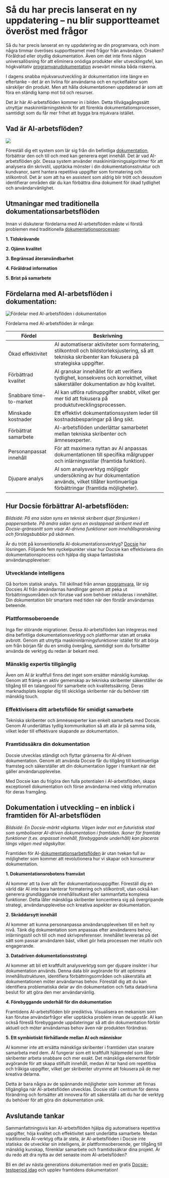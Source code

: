 # Så du har precis lanserat en ny uppdatering – nu blir supportteamet överöst med frågor

Så du har precis lanserat en ny uppdatering av din programvara, och inom några timmar överöses supportteamet med frågor från användare. Orsaken? Föråldrad eller otydlig dokumentation. Även om det inte finns någon universallösning för att eliminera onödiga produkter eller utvecklingsfel, kan högkvalitativ [programvarudokumentation](https://ijcsi.org/papers/IJCSI-10-5-1-223-228.pdf) avsevärt minska båda riskerna.

I dagens snabba mjukvaruutveckling är dokumentation inte längre en eftertanke – det är en livlina för användarna och en nyckelfaktor som särskiljer din produkt. Men att hålla dokumentationen uppdaterad är som att föra en ständig kamp mot tid och resurser.

Det är här AI-arbetsflöden kommer in i bilden. Detta tillvägagångssätt utnyttjar maskininlärningsteknik för att förenkla dokumentationsprocessen, samtidigt som du får mer frihet att bygga bra mjukvara istället.

## Vad är AI-arbetsflöden?

![](https://cdn.docsie.io/workspace_PfNzfGj3YfKKtTO4T/doc_QiqgSuNoJpspcExF3/file_a12BB8F4f2L67Tw8g/image1.png)

Föreställ dig ett system som lär sig från din befintliga [dokumentation](https://www.docsie.io/blog/articles/how-to-create-appealing-product-documentation/), förbättrar den och till och med kan generera eget innehåll. Det är vad AI-arbetsflöden gör. Dessa system använder maskininlärningsalgoritmer för att analysera din skrivstil, upptäcka mönster i din dokumentationsstruktur och kundvanor, samt hantera repetitiva uppgifter som formatering och stilkontroll. Det är som att ha en assistent som aldrig blir trött och dessutom identifierar områden där du kan förbättra dina dokument för ökad tydlighet och användarvänlighet.

## Utmaningar med traditionella dokumentationsarbetsflöden

Innan vi diskuterar fördelarna med AI-arbetsflöden måste vi förstå problemen med traditionella [dokumentationsprocesser](https://www.docsie.io/documentation/):

**1. Tidskrävande**

**2. Ojämn kvalitet**

**3. Begränsad återanvändbarhet**

**4. Föråldrad information**

**5. Brist på samarbete**

## Fördelarna med AI-arbetsflöden i dokumentation:

![Fördelar med AI-arbetsflöden i dokumentation](https://cdn.docsie.io/workspace_PfNzfGj3YfKKtTO4T/doc_QiqgSuNoJpspcExF3/file_5Qrn2UvJhvSJomHTG/image2.png)

Fördelarna med AI-arbetsflöden är många:

|Fördel|Beskrivning|
|-|-|
|Ökad effektivitet|AI automatiserar aktiviteter som formatering, stilkontroll och bildstorleksjustering, så att tekniska skribenter kan fokusera på strategiska uppgifter.|
|Förbättrad kvalitet|AI granskar innehållet för att verifiera tydlighet, konsekvens och korrekthet, vilket säkerställer dokumentation av hög kvalitet.|
|Snabbare time-to-market|AI kan utföra rutinuppgifter snabbt, vilket ger mer tid att fokusera på produktutvecklingsprocessen.|
|Minskade kostnader|Ett effektivt dokumentationssystem leder till kostnadsbesparingar på lång sikt.|
|Förbättrat samarbete|AI-arbetsflöden underlättar samarbetet mellan tekniska skribenter och ämnesexperter.|
|Personanpassat innehåll|För att maximera nyttan av AI anpassas dokumentationen till specifika målgrupper och inlärningsstilar (framtida funktion).|
|Djupare analys|AI som analysverktyg möjliggör undersökning av hur dokumentation används, vilket tillåter kontinuerliga förbättringar (framtida möjligheter).|

## Hur Docsie förbättrar AI-arbetsflöden:

*Bildsidé: På ena sidan syns en teknisk skribent djupt försjunken i pappersarbete. På andra sidan syns en avslappnad skribent med ett Docsie-gränssnitt som visar AI-drivna funktioner som innehållsgranskning och förslagsbubblor på skärmen.*

Är du trött på konventionella AI-dokumentationsverktyg? [Docsie](https://www.docsie.io/) har lösningen. Följande fem nyckelpunkter visar hur Docsie kan effektivisera din dokumentationsprocess och hjälpa dig skapa fantastiska användarupplevelser:

### Utvecklande intelligens

Gå bortom statisk analys. Till skillnad från annan [programvara](https://www.docsie.io/features/), lär sig Docsies AI från användarnas handlingar genom att peka ut förbättringsområden och förutse vad som behöver inkluderas i innehållet. Din dokumentation blir smartare med tiden när den förstår användarnas beteende.

### Plattformsoberoende

Inga fler störande migrationer. Dessa AI-arbetsflöden kan integreras med dina befintliga dokumentationsverktyg och plattformar utan att orsaka avbrott. Genom att utnyttja maskininlärningsfunktioner istället för att börja om från början får du en smidig övergång, samtidigt som du fortsätter använda de verktyg du redan är bekant med.

### Mänsklig expertis tillgänglig

Även om AI är kraftfull finns det inget som ersätter mänsklig kunskap. Genom att främja en aktiv gemenskap av tekniska skribenter säkerställer de tillgång till en talangpool för samarbete och kvalitetssäkring. Deras marknadsplats kopplar dig till skickliga skribenter när du behöver rätt mänsklig touch.

### Effektivisera ditt arbetsflöde för smidigt samarbete

Tekniska skribenter och ämnesexperter kan enkelt samarbeta med Docsie. Genom AI underlättas tydlig kommunikation så att alla är på samma sida, vilket leder till effektivare skapande av dokumentation.

### Framtidssäkra din dokumentation

Docsie utvecklas ständigt och flyttar gränserna för AI-driven dokumentation. Genom att använda Docsie får du tillgång till kontinuerliga framsteg och säkerställer att din dokumentation ligger i framkant när det gäller användarupplevelse.

Med Docsie kan du frigöra den fulla potentialen i AI-arbetsflöden, skapa exceptionell dokumentation och förse användarna med viktig information för deras framgång.

## Dokumentation i utveckling – en inblick i framtiden för AI-arbetsflöden

*Bildsidé: En Docsie-märkt vägkarta. Vägen leder mot en futuristisk stad som symboliserar AI-driven dokumentation i framtiden. Ikoner för framtida funktioner (t.ex. anpassat innehåll, förebyggande underhåll) kan placeras längs vägen med vägskyltar.*

Framtiden för AI-[dokumentationsarbetsflöden](https://site.docsie.io/api-documentation-tool) är utan tvekan full av möjligheter som kommer att revolutionera hur vi skapar och konsumerar dokumentation.

**1. Dokumentationsrobotens framväxt**

AI kommer att ta över allt fler dokumentationsuppgifter. Föreställ dig en värld där AI inte bara hanterar formatering och stilkontroll, utan också kan generera grundläggande innehållsutkast eller sammanfatta komplexa funktioner. Detta låter mänskliga skribenter koncentrera sig på övergripande strategi, användarupplevelse och kreativa aspekter av dokumentation.

**2. Skräddarsytt innehåll**

AI kommer att kunna personanpassa användarupplevelsen till en helt ny nivå. Tänk dig dokumentation som anpassas efter användarens behov, inlärningsstil och till och med skrivpreferenser. Innehållet levereras på det sätt som passar användaren bäst, vilket gör hela processen mer intuitiv och engagerande.

**3. Datadriven dokumentationsstrategi**

AI kommer att bli ett kraftfullt analysverktyg som ger djupare insikter i hur dokumentation används. Denna data blir avgörande för att optimera innehållsstrukturen, identifiera förbättringsområden och säkerställa att dokumentationen möter användarnas behov. Föreställ dig att du kan identifiera problematiska delar av din dokumentation och fatta datadrivna beslut för att göra den mer användarvänlig.

**4. Förebyggande underhåll för din dokumentation**

Framtidens AI-arbetsflöden blir prediktiva. Visualisera en mekanism som kan förutse användarfrågor eller upptäcka problem innan de uppstår. AI kan också föreslå förebyggande uppdateringar så att din dokumentation förblir aktuell och möter användarnas behov även när produkten förändras.

**5. Ett symbiotiskt förhållande mellan AI och människor**

AI kommer inte att ersätta mänskliga skribenter i framtiden utan snarare samarbeta med dem. AI fungerar som ett kraftfullt hjälpmedel som låter skribenter arbeta snabbare och mer exakt. Det mänskliga elementet förblir avgörande för att skapa stilfullt innehåll, medan AI tar hand om repetitiva och tråkiga uppgifter, vilket ger skribenter utrymme att fokusera på de mer kreativa delarna.

Detta är bara några av de spännande möjligheter som kommer att finnas tillgängliga när AI-arbetsflöden utvecklas. Docsie står i centrum för denna förändring och fortsätter att innovera för att säkerställa att du har de verktyg du behöver för att göra din dokumentation unik.

## Avslutande tankar

Sammanfattningsvis kan AI-arbetsflöden hjälpa dig automatisera repetitiva uppgifter, höja kvalitet och effektivitet samt underlätta samarbete. Medan traditionella AI-verktyg ofta är stela, är AI-arbetsflöden i Docsie inte statiska: de utvecklar sin intelligens, är plattformsoberoende, ger tillgång till mänsklig kunskap, förenklar samarbete och framtidssäkrar dina projekt. Är du redo att dra nytta av det senaste inom AI-arbetsflöden?

Bli en del av nästa generations dokumentation med en gratis [Docsie-testperiod idag](https://www.docsie.io/self-writing-documentation/pricing/) och upplev framtidens dokumentation!
